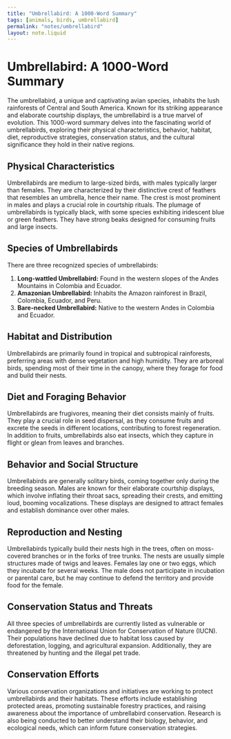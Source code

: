 ```yaml
---
title: "Umbrellabird: A 1000-Word Summary"
tags: [animals, birds, umbrellabird]
permalink: "notes/umbrellabird"
layout: note.liquid
---
```

# Umbrellabird: A 1000-Word Summary

The umbrellabird, a unique and captivating avian species, inhabits the lush rainforests of Central and South America. Known for its striking appearance and elaborate courtship displays, the umbrellabird is a true marvel of evolution. This 1000-word summary delves into the fascinating world of umbrellabirds, exploring their physical characteristics, behavior, habitat, diet, reproductive strategies, conservation status, and the cultural significance they hold in their native regions.

## Physical Characteristics

Umbrellabirds are medium to large-sized birds, with males typically larger than females. They are characterized by their distinctive crest of feathers that resembles an umbrella, hence their name. The crest is most prominent in males and plays a crucial role in courtship rituals. The plumage of umbrellabirds is typically black, with some species exhibiting iridescent blue or green feathers. They have strong beaks designed for consuming fruits and large insects.

## Species of Umbrellabirds

There are three recognized species of umbrellabirds:

1. **Long-wattled Umbrellabird:** Found in the western slopes of the Andes Mountains in Colombia and Ecuador.
2. **Amazonian Umbrellabird:** Inhabits the Amazon rainforest in Brazil, Colombia, Ecuador, and Peru.
3. **Bare-necked Umbrellabird:** Native to the western Andes in Colombia and Ecuador.

## Habitat and Distribution

Umbrellabirds are primarily found in tropical and subtropical rainforests, preferring areas with dense vegetation and high humidity. They are arboreal birds, spending most of their time in the canopy, where they forage for food and build their nests.

## Diet and Foraging Behavior

Umbrellabirds are frugivores, meaning their diet consists mainly of fruits. They play a crucial role in seed dispersal, as they consume fruits and excrete the seeds in different locations, contributing to forest regeneration. In addition to fruits, umbrellabirds also eat insects, which they capture in flight or glean from leaves and branches.

## Behavior and Social Structure

Umbrellabirds are generally solitary birds, coming together only during the breeding season. Males are known for their elaborate courtship displays, which involve inflating their throat sacs, spreading their crests, and emitting loud, booming vocalizations. These displays are designed to attract females and establish dominance over other males.

## Reproduction and Nesting

Umbrellabirds typically build their nests high in the trees, often on moss-covered branches or in the forks of tree trunks. The nests are usually simple structures made of twigs and leaves. Females lay one or two eggs, which they incubate for several weeks. The male does not participate in incubation or parental care, but he may continue to defend the territory and provide food for the female.

## Conservation Status and Threats

All three species of umbrellabirds are currently listed as vulnerable or endangered by the International Union for Conservation of Nature (IUCN). Their populations have declined due to habitat loss caused by deforestation, logging, and agricultural expansion. Additionally, they are threatened by hunting and the illegal pet trade.

## Conservation Efforts

Various conservation organizations and initiatives are working to protect umbrellabirds and their habitats. These efforts include establishing protected areas, promoting sustainable forestry practices, and raising awareness about the importance of umbrellabird conservation. Research is also being conducted to better understand their biology, behavior, and ecological needs, which can inform future conservation strategies.

